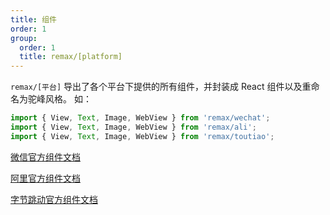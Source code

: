 ```yaml
---
title: 组件
order: 1
group:
  order: 1
  title: remax/[platform]
---
```


`remax/[平台]` 导出了各个平台下提供的所有组件，并封装成 React 组件以及重命名为驼峰风格。 如：

```jsx
import { View, Text, Image, WebView } from 'remax/wechat';
import { View, Text, Image, WebView } from 'remax/ali';
import { View, Text, Image, WebView } from 'remax/toutiao';
```

[微信官方组件文档](https://developers.weixin.qq.com/miniprogram/dev/component/)

[阿里官方组件文档](https://opendocs.alipay.com/mini/component)

[字节跳动官方组件文档](https://microapp.bytedance.com/dev/cn/mini-app/develop/component/introduction/basic-component)
